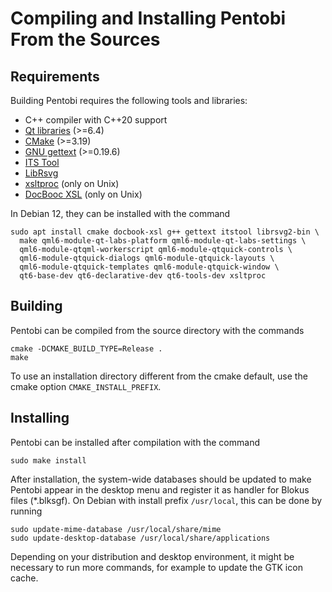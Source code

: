 Compiling and Installing Pentobi From the Sources
=================================================

Requirements
------------

Building Pentobi requires the following tools and libraries:

* C++ compiler with C++20 support
* [Qt libraries](https://www.qt.io/) (>=6.4)
* [CMake](https://cmake.org/) (>=3.19)
* [GNU gettext](https://www.gnu.org/software/gettext/) (>=0.19.6)
* [ITS Tool](http://itstool.org/)
* [LibRsvg](https://wiki.gnome.org/Projects/LibRsvg)
* [xsltproc](http://xmlsoft.org/XSLT/xsltproc.html) (only on Unix)
* [DocBooc XSL](http://www.sagehill.net/docbookxsl/) (only on Unix)

In Debian 12, they can be installed with the command
```
sudo apt install cmake docbook-xsl g++ gettext itstool librsvg2-bin \
  make qml6-module-qt-labs-platform qml6-module-qt-labs-settings \
  qml6-module-qtqml-workerscript qml6-module-qtquick-controls \
  qml6-module-qtquick-dialogs qml6-module-qtquick-layouts \
  qml6-module-qtquick-templates qml6-module-qtquick-window \
  qt6-base-dev qt6-declarative-dev qt6-tools-dev xsltproc
```

Building
--------

Pentobi can be compiled from the source directory with the commands
```
cmake -DCMAKE_BUILD_TYPE=Release .
make
```
To use an installation directory different from the cmake default, use
the cmake option `CMAKE_INSTALL_PREFIX`.

Installing
----------

Pentobi can be installed after compilation with the command
```
sudo make install
```
After installation, the system-wide databases should be updated to
make Pentobi appear in the desktop menu and register it as handler for
Blokus files (*.blksgf). On Debian with install prefix `/usr/local`,
this can be done by running
```
sudo update-mime-database /usr/local/share/mime
sudo update-desktop-database /usr/local/share/applications
```
Depending on your distribution and desktop environment, it might be
necessary to run more commands, for example to update the GTK icon
cache.
